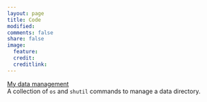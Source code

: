```yaml
---
layout: page
title: Code
modified: 
comments: false
share: false
image:
  feature: 
  credit: 
  creditlink: 
---
```


[My data management](https://github.com/joosthvanderlinden/research-data-management)  
A collection of `os` and `shutil` commands to manage a data directory.
